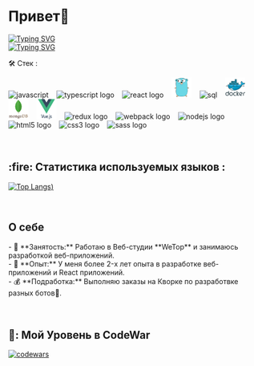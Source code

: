 <h1>Привет🤙</h2> 

[![Typing SVG](https://readme-typing-svg.herokuapp.com?color=%C2336BCF7&lines=Меня+зовут+Ислам+🙃)](https://git.io/typing-svg)<br>
[![Typing SVG](https://readme-typing-svg.herokuapp.com?color=%2336BCF7&lines=И+я+FullStack+разрабочик💻)](https://git.io/typing-svg)

:hammer_and_wrench: Стек :
<div align="left">
<img src="https://cdn.jsdelivr.net/gh/devicons/devicon/icons/javascript/javascript-original.svg" alt="javascript" width="40" height="40" />
<img width="8"/>
<img src="https://cdn.jsdelivr.net/gh/devicons/devicon/icons/typescript/typescript-original.svg" alt="typescript logo" width="40" height="40" />
<img width="8"/>
<img src="https://cdn.jsdelivr.net/gh/devicons/devicon/icons/react/react-original.svg" alt="react logo" width="40" height="40" />
<img width="8"/>
<img src="https://raw.githubusercontent.com/devicons/devicon/master/icons/go/go-original.svg" alt="go" width="40" height="40"/>
<img width="8"/>
<img src="https://cdn.jsdelivr.net/gh/devicons/devicon/icons/postgresql/postgresql-original.svg" alt="sql" width="40" height="40" />
<img width="8"/>
<img src="https://raw.githubusercontent.com/devicons/devicon/master/icons/docker/docker-original-wordmark.svg" alt="docker" width="40" height="40"/>
<img width="8"/>
<img src="https://raw.githubusercontent.com/devicons/devicon/master/icons/mongodb/mongodb-original-wordmark.svg" alt="mongodb" width="40" height="40"/>
<img width="8"/>
<img src="https://raw.githubusercontent.com/devicons/devicon/master/icons/vuejs/vuejs-original-wordmark.svg" alt="vuejs" width="40" height="40" />
<img width="8"/>
<img src="https://cdn.jsdelivr.net/gh/devicons/devicon/icons/redux/redux-original.svg" alt="redux logo" width="40" height="40" />
<img width="8"/>
<img src="https://cdn.jsdelivr.net/gh/devicons/devicon/icons/webpack/webpack-original.svg" alt="webpack logo" width="40" height="40" />
<img width="8"/>
<img src="https://cdn.jsdelivr.net/gh/devicons/devicon/icons/nodejs/nodejs-original.svg" alt="nodejs logo" width="40" height="40" />
<img width="8"/>
<img src="https://cdn.jsdelivr.net/gh/devicons/devicon/icons/html5/html5-original.svg" alt="html5 logo" width="40" height="40" />
<img width="8"/>
<img src="https://cdn.jsdelivr.net/gh/devicons/devicon/icons/css3/css3-original.svg" alt="css3 logo" width="40" height="40" />
<img width="8"/>
<img src="https://cdn.jsdelivr.net/gh/devicons/devicon/icons/sass/sass-original.svg" alt="sass logo" width="40" height="40" />

</div>
<br>
<br>

<h2> :fire: Cтатистика используемых языков :</h2>
<div>

  [![Top Langs](https://github-readme-stats.vercel.app/api/top-langs/?username=issheb&layout=compact&theme=vision-friendly-dark))](https://github.com/issheb/github-readme-stats) 
</div>
<br>
<h2> О себе</h2>
- 💼 **Занятость:** Работаю в Веб-студии **WeTop** и занимаюсь разработкой веб-приложений.<br>
- 🌱 **Опыт:** У меня более 2-x лет опыта в разработке веб-приложений и React приложений.<br>
- 💰 **Подработка:** Выполняю заказы на Кворке по разработвке разных ботов🤖. 

<br>
<br> 
<br> 
<h2> 📓: Мой Уровень в CodeWar</h1>  

[![codewars](https://www.codewars.com/users/Islam123/badges/large)](https://www.codewars.com/users/Islam123) 
<br>
<br>
